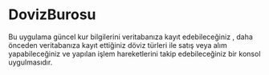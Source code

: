 # DovizBurosu

Bu uygulama güncel kur bilgilerini veritabanıza kayıt edebileceğiniz , daha önceden veritabanıza kayıt ettiğiniz döviz türleri ile satış veya alım yapabileceğiniz ve
yapılan işlem hareketlerini takip edebileceğiniz bir konsol uygulmasıdır.

